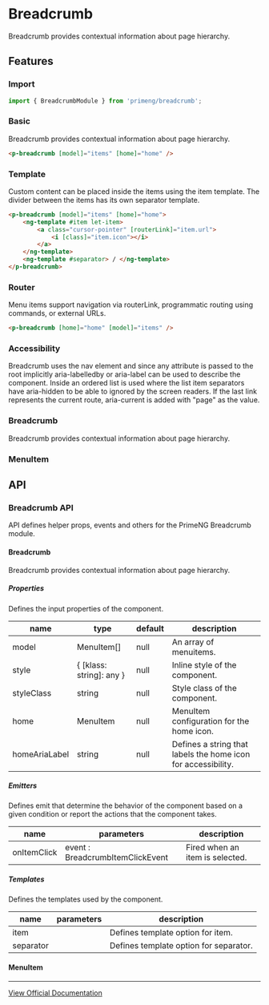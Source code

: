 # Breadcrumb

Breadcrumb provides contextual information about page hierarchy.

## Features

### Import

```typescript
import { BreadcrumbModule } from 'primeng/breadcrumb';
```

### Basic

Breadcrumb provides contextual information about page hierarchy.

```html
<p-breadcrumb [model]="items" [home]="home" />
```

### Template

Custom content can be placed inside the items using the item template. The divider between the items has its own separator template.

```html
<p-breadcrumb [model]="items" [home]="home">
    <ng-template #item let-item>
        <a class="cursor-pointer" [routerLink]="item.url">
            <i [class]="item.icon"></i>
        </a>
    </ng-template>
    <ng-template #separator> / </ng-template>
</p-breadcrumb>
```

### Router

Menu items support navigation via routerLink, programmatic routing using commands, or external URLs.

```html
<p-breadcrumb [home]="home" [model]="items" />
```

### Accessibility

Breadcrumb uses the nav element and since any attribute is passed to the root implicitly aria-labelledby or aria-label can be used to describe the component. Inside an ordered list is used where the list item separators have aria-hidden to be able to ignored by the screen readers. If the last link represents the current route, aria-current is added with "page" as the value.

### Breadcrumb

Breadcrumb provides contextual information about page hierarchy.

### MenuItem

## API

### Breadcrumb API

API defines helper props, events and others for the PrimeNG Breadcrumb module.

#### Breadcrumb

Breadcrumb provides contextual information about page hierarchy.

##### Properties

Defines the input properties of the component.

| name | type | default | description |
| --- | --- | --- | --- |
| model | MenuItem[] | null | An array of menuitems. |
| style | { [klass: string]: any } | null | Inline style of the component. |
| styleClass | string | null | Style class of the component. |
| home | MenuItem | null | MenuItem configuration for the home icon. |
| homeAriaLabel | string | null | Defines a string that labels the home icon for accessibility. |

##### Emitters

Defines emit that determine the behavior of the component based on a given condition or report the actions that the component takes.

| name | parameters | description |
| --- | --- | --- |
| onItemClick | event :  BreadcrumbItemClickEvent | Fired when an item is selected. |

##### Templates

Defines the templates used by the component.

| name | parameters | description |
| --- | --- | --- |
| item |  | Defines template option for item. |
| separator |  | Defines template option for separator. |

#### MenuItem

---

[View Official Documentation](https://primeng.org/breadcrumb)
